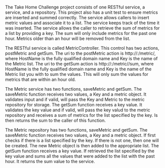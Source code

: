 The Take Home Challenge project consists of one RESTful service, a service, and a repository. This project also has a unit test to ensure metrics are inserted and summed correctly. The service allows callers to insert metric values and associate it to a list. The service keeps track of the time it was inserted. The service allows the caller to retrieve the sum of metrics for a list by providing a key. The sum will only include metrics for the past one hour. Metrics older than an hour will be removed from the list.

The RESTful service is called MetricController. This control has two actions, postMetric and getSum. The uri to the postMetric action is http://<HostName>:<port>/metric/<Key>, where HostName is the fully qualified domain name and Key is the name of the Metric list. The uri to the getSum action is http://<HostName>:<post>/metric/<Key>/sum, where HostName is the fully qualified domain name and Key is the name of the Metric list you with to sum the values. This will only sum the values for metrics that are within an hour old.

The Metric service has two functions, saveMetric and getSum.
The saveMetric function receives two values, a Key and a metric object. It validates input and if valid, will pass the Key and Metric to the metric repository for storage. The getSum function receives a key value. It validates the key value and if valid, will pass the key valud to the metric repository and receives a sum of metrics for the list specified by the key. Is then returns the sum to the caller of this function.

The Metric repository has two functions, saveMetric and getSum. The saveMetric function receives two values, a Key and a metric object. If first checks if there is a list specified by the key. If there is not one, then one will be created. The new Metric object is then added to the appropriate list. The getSum function receives a key value. If retrieved the list specified by the key value and sums all the values that were added to the list with the past hour. It returns the sum value to the service.
